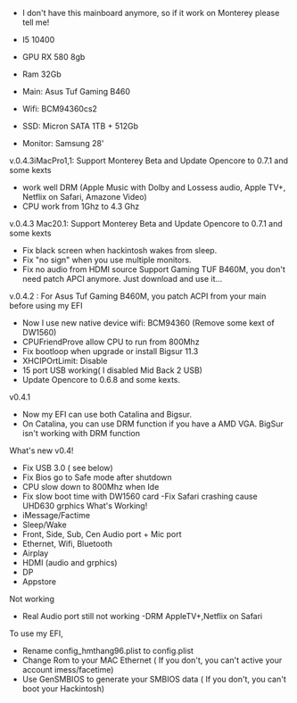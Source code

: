 - I don't have this mainboard anymore, so if it work on Monterey please tell me!

- I5 10400
- GPU RX 580 8gb
- Ram 32Gb
- Main: Asus Tuf Gaming B460
- Wifi: BCM94360cs2
- SSD: Micron SATA 1TB + 512Gb
- Monitor: Samsung 28'

v.0.4.3iMacPro1,1: Support Monterey Beta and Update Opencore to 0.7.1 and some kexts
- work well DRM (Apple Music with Dolby and Lossess audio, Apple TV+, Netflix on Safari, Amazone Video)
- CPU work from 1Ghz to 4.3 Ghz

v.0.4.3 Mac20.1: Support Monterey Beta and Update Opencore to 0.7.1 and some kexts
- Fix black screen when hackintosh wakes from sleep.
- Fix "no sign" when you use multiple monitors.
- Fix no audio from HDMI source
Support Gaming TUF B460M, you don't need patch APCI anymore. Just download and use it...



v.0.4.2 : For Asus Tuf Gaming B460M, you patch ACPI from your main before using my EFI
- Now I use new native device wifi: BCM94360 (Remove some kext of DW1560)
- CPUFriendProve allow CPU to run from 800Mhz
- Fix bootloop when upgrade or install Bigsur 11.3
- XHCIPOrtLimit: Disable
- 15 port USB working( I disabled Mid Back 2 USB)
- Update Opencore to 0.6.8 and some kexts.

v0.4.1
- Now my EFI can use both Catalina and Bigsur. 
- On Catalina, you can use DRM function if you have a AMD VGA. BigSur isn't working with DRM function


What's new v0.4!
- Fix USB 3.0 ( see below)
- Fix Bios go to Safe mode after shutdown
- CPU slow down to 800Mhz when Ide
- Fix slow boot time with DW1560 card
-Fix Safari crashing cause UHD630 grphics
What's Working!
- iMessage/Factime
- Sleep/Wake
- Front, Side, Sub, Cen Audio port + Mic port
- Ethernet, Wifi, Bluetooth
- Airplay
- HDMI (audio and grphics)
- DP
- Appstore

Not working
- Real Audio port still not working
-DRM AppleTV+,Netflix on Safari

To use my EFI, 
- Rename config_hmthang96.plist to config.plist
- Change Rom to your MAC Ethernet ( If you don't, you can't active your account imess/facetime)
- Use GenSMBIOS to generate your SMBIOS data ( If you don't, you can't boot your Hackintosh)
